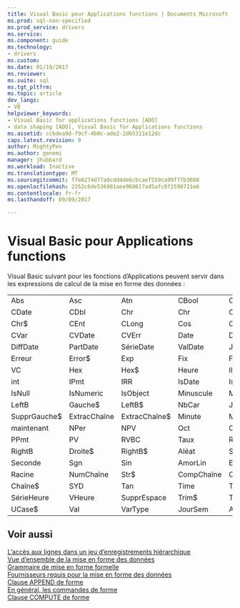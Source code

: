 ```yaml
---
title: Visual Basic pour Applications functions | Documents Microsoft
ms.prod: sql-non-specified
ms.prod_service: drivers
ms.service: 
ms.component: guide
ms.technology:
- drivers
ms.custom: 
ms.date: 01/19/2017
ms.reviewer: 
ms.suite: sql
ms.tgt_pltfrm: 
ms.topic: article
dev_langs:
- VB
helpviewer_keywords:
- Visual Basic for applications functions [ADO]
- data shaping [ADO], Visual Basic for Applications functions
ms.assetid: ccbdea9d-f9cf-4b0c-ade2-2d65311e12dc
caps.latest.revision: 9
author: MightyPen
ms.author: genemi
manager: jhubbard
ms.workload: Inactive
ms.translationtype: MT
ms.sourcegitcommit: f7e6274d77a9cdd4de6cbcaef559ca99f77b3608
ms.openlocfilehash: 2352c6de536981aee960617ad5afc8f2598721e6
ms.contentlocale: fr-fr
ms.lasthandoff: 09/09/2017

---
```

# <a name="visual-basic-for-applications-functions"></a>Visual Basic pour Applications functions
Visual Basic suivant pour les fonctions d’Applications peuvent servir dans les expressions de calcul de la mise en forme des données :  
  
|||||||  
|-|-|-|-|-|-|  
|Abs|Asc|Atn|CBool|CByte|CMonnaie|  
|CDate|CDbl|Chr|Chr|ChrW|Caract$|  
|Chr$|CEnt|CLong|Cos|CSmpl|CChaîne|  
|CVar|CVDate|CVErr|Date|Date$|AjDate|  
|DiffDate|PartDate|SérieDate|ValDate|Jour|DDB|  
|Erreur|Error$|Exp|Fix|Format|Format$|  
|VC|Hex|Hex$|Heure|IIF|InStr|  
|int|IPmt|IRR|IsDate|IsEmpty|IsError|  
|IsNull|IsNumeric|IsObject|Minuscule|Minuscule$|Gauche|  
|LeftB|Gauche$|LeftB$|NbCar|Journal|SupprGauche|  
|SupprGauche$|ExtracChaîne|ExtracChaîne$|Minute|MIRR|Mois|  
|maintenant|NPer|NPV|Oct|Oct$|Vpm|  
|PPmt|PV|RVBC|Taux|RGB|Droit|  
|RightB|Droite$|RightB$|Aléat|SupprDroite|RTrim$|  
|Seconde|Sgn|Sin|AmorLin|Espace|Espace$|  
|Racine|NumChaîne|Str$|CompChaîne|ConvChaîne|Chaîne|  
|Chaîne$|SYD|Tan|Time|Temps$|Minuterie|  
|SérieHeure|VHeure|SupprEspace|Trim$|TypeName|UCase|  
|UCase$|Val|VarType|JourSem|Année||  
  
## <a name="see-also"></a>Voir aussi  
 [L’accès aux lignes dans un jeu d’enregistrements hiérarchique](../../../ado/guide/data/accessing-rows-in-a-hierarchical-recordset.md)   
 [Vue d’ensemble de la mise en forme des données](../../../ado/guide/data/data-shaping-overview.md)   
 [Grammaire de mise en forme formelle](../../../ado/guide/data/formal-shape-grammar.md)   
 [Fournisseurs requis pour la mise en forme des données](../../../ado/guide/data/required-providers-for-data-shaping.md)   
 [Clause APPEND de forme](../../../ado/guide/data/shape-append-clause.md)   
 [En général, les commandes de forme](../../../ado/guide/data/shape-commands-in-general.md)   
 [Clause COMPUTE de forme](../../../ado/guide/data/shape-compute-clause.md)

